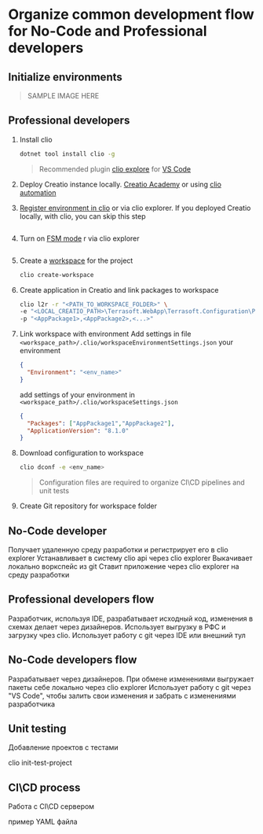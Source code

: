 # Organize common development flow for No-Code and Professional developers


## Initialize environments

> SAMPLE IMAGE HERE

## Professional developers

1. Install clio
    ```bash
    dotnet tool install clio -g
    ```
    > Recommended plugin [clio explore](https://marketplace.visualstudio.com/items?itemName=AdvanceTechnologiesFoundation.clio-explorer) for [VS Code](https://code.visualstudio.com/download)

2. Deploy Creatio instance locally. [Creatio Academy](https://academy.creatio.com/docs/7-18/user/on_site_deployment/general_deployment_procedure/general_creatio_deployment_procedure) or using [clio automation](https://github.com/Advance-Technologies-Foundation/clio#installation-of-creatio-using-clio)

3. [Register environment in clio](https://github.com/Advance-Technologies-Foundation/clio#environment-settings) or via clio explorer. 
If you deployed Creatio locally, with clio, you can skip this step
<IMAGE FROM CLIO ADD ENV IN CLIO EXPLORER>

4. Turn on [FSM mode](https://academy.creatio.com/docs/developer/development_tools/external_ides/overview#title-2098-3) r via clio explorer
<IMAGE FROM CLIO ADD ENV IN CLIO EXPLORER>

5. Create a [workspace](https://github.com/Advance-Technologies-Foundation/clio#workspaces) for the project
    ```bash
    clio create-workspace
    ```

6. Create application in Creatio and link packages to workspace
    ```bash
    clio l2r -r "<PATH_TO_WORKSPACE_FOLDER>" \
    -e "<LOCAL_CREATIO_PATH>\Terrasoft.WebApp\Terrasoft.Configuration\Pkg" \
    -p "<AppPackage1>,<AppPackage2>,<...>"
    ``` 

7. Link workspace with environment
Add settings in file `<workspace_path>/.clio/workspaceEnvironmentSettings.json` your environment
    ```json
    {
      "Environment": "<env_name>"
    }
    ```
    add settings of your environment in `<workspace_path>/.clio/workspaceSettings.json`
    ```json
    {
      "Packages": ["AppPackage1","AppPackage2"],
      "ApplicationVersion": "8.1.0"
    }
    ```

8. Download configuration to workspace
    ```bash
    clio dconf -e <env_name>
    ```
    > Configuration files are required to organize CI\CD pipelines and unit tests

9. Create Git repository for workspace folder

## No-Code developer

Получает удаленную среду разработки и регистрирует его в clio explorer
Устанавливает в систему clio api через clio explorer
Выкачивает локально воркспейс из git
Ставит приложение через clio explorer на среду разработки


## Professional developers flow

Разработчик, используя IDE, разрабатывает исходный код, изменения в схемах делает через дизайнеров.
Использует выгрузку в РФС и загрузку чрез clio.
Использует работу с git через IDE или внешний тул


## No-Code developers flow

Разрабатывает через дизайнеров.
При обмене изменениями выгружает пакеты себе локально через clio explorer
Использует работу с git через "VS Code", чтобы залить свои изменения и забрать c изменениями разработчика


## Unit testing
Добавление проектов с тестами

clio init-test-project


## CI\CD process
Работа с CI\CD сервером
 
пример YAML файла